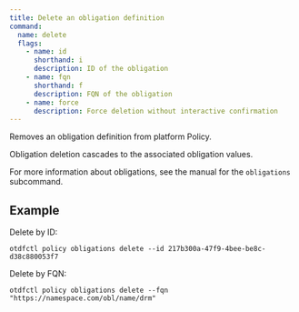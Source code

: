 ```yaml
---
title: Delete an obligation definition
command:
  name: delete
  flags:
    - name: id
      shorthand: i
      description: ID of the obligation
    - name: fqn
      shorthand: f
      description: FQN of the obligation
    - name: force
      description: Force deletion without interactive confirmation
---
```


Removes an obligation definition from platform Policy.

Obligation deletion cascades to the associated obligation values.

For more information about obligations, see the manual for the `obligations` subcommand.

## Example 

Delete by ID:

```shell
otdfctl policy obligations delete --id 217b300a-47f9-4bee-be8c-d38c880053f7
```

Delete by FQN:

```shell
otdfctl policy obligations delete --fqn "https://namespace.com/obl/name/drm"
```